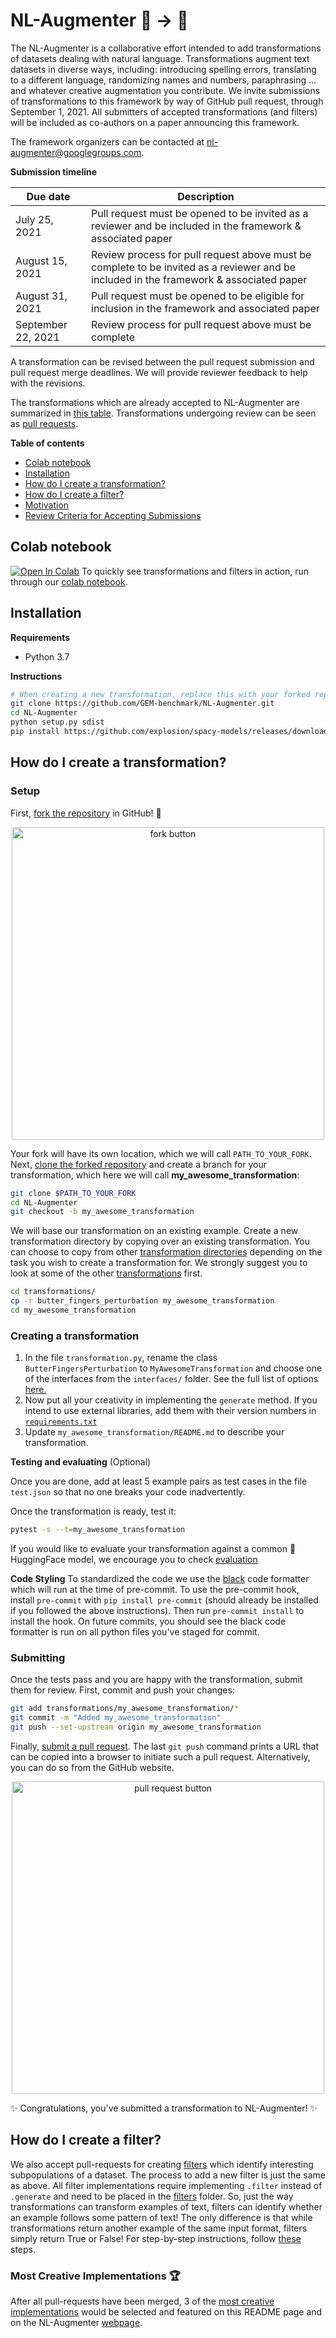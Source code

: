 # NL-Augmenter 🦎 → 🐍

The NL-Augmenter is a collaborative effort intended to add transformations of datasets dealing with natural language. Transformations augment text datasets in diverse ways, including: introducing spelling errors, translating to a different language, randomizing names and numbers, paraphrasing ... and whatever creative augmentation you contribute. We invite submissions of transformations to this framework by way of GitHub pull request, through September 1, 2021. All submitters of accepted transformations (and filters) will be included as co-authors on a paper announcing this framework. 

The framework organizers can be contacted at nl-augmenter@googlegroups.com.

**Submission timeline**

| Due date          | Description                                                                 |
| ------------------ | -----------                                                                 |
|  July 25, 2021   | Pull request must be opened to be invited as a reviewer and be included in the framework & associated paper |
|  August 15, 2021   | Review process for pull request above must be complete to be invited as a reviewer and be included in the framework & associated paper |
| August 31, 2021 | Pull request must be opened to be eligible for inclusion in the framework and associated paper  |
| September 22, 2021 | Review process for pull request above must be complete           |

A transformation can be revised between the pull request submission and pull request merge deadlines. We will provide reviewer feedback to help with the revisions.

The transformations which are already accepted to NL-Augmenter are summarized in [this table](transformations/README.md). Transformations undergoing review can be seen as [pull requests](https://github.com/GEM-benchmark/NL-Augmenter/pulls).

**Table of contents**

* [Colab notebook](#colab-notebook)
* [Installation](#installation)
* [How do I create a transformation?](#how-do-i-create-a-transformation)
* [How do I create a filter?](#how-do-i-create-a-filter)
* [Motivation](docs/doc.md#motivation)
* [Review Criteria for Accepting Submissions](docs/doc.md#review-criteria-for-submissions)

## Colab notebook

<a href="https://colab.research.google.com/github/GEM-benchmark/NL-Augmenter/blob/main/notebooks/Write_a_sample_transformation.ipynb" target="_parent"><img src="https://colab.research.google.com/assets/colab-badge.svg" alt="Open In Colab"/></a> To quickly see transformations and filters in action, run through our [colab notebook](https://colab.research.google.com/github/GEM-benchmark/NL-Augmenter/blob/main/notebooks/Write_a_sample_transformation.ipynb).

## Installation

**Requirements**

* Python 3.7

**Instructions**

```bash
# When creating a new transformation, replace this with your forked repository (see below)
git clone https://github.com/GEM-benchmark/NL-Augmenter.git
cd NL-Augmenter
python setup.py sdist
pip install https://github.com/explosion/spacy-models/releases/download/en_core_web_sm-2.2.0/en_core_web_sm-2.2.0.tar.gz
```

## How do I create a transformation?
### Setup

First, [fork the repository](https://docs.github.com/en/github/getting-started-with-github/fork-a-repo) in GitHub! :fork_and_knife:
<a href="https://docs.github.com/en/github/getting-started-with-github/fork-a-repo">
<div style="text-align:center"><img src="https://docs.github.com/assets/images/help/repository/fork_button.jpg" alt="fork button" width="500"/></div>
</a>

Your fork will have its own location, which we will call `PATH_TO_YOUR_FORK`.
Next, [clone the forked repository](https://docs.github.com/en/github/creating-cloning-and-archiving-repositories/cloning-a-repository) and create a branch for your transformation, which here we will call **my_awesome_transformation**:
```bash
git clone $PATH_TO_YOUR_FORK
cd NL-Augmenter
git checkout -b my_awesome_transformation
```
We will base our transformation on an existing example.
Create a new transformation directory by copying over an existing transformation. You can choose to copy from other [transformation directories](interfaces) depending on the task you wish to create a transformation for. We strongly suggest you to look at some of the other [transformations](transformations) first.
```bash
cd transformations/
cp -r butter_fingers_perturbation my_awesome_transformation
cd my_awesome_transformation
```

### Creating a transformation
1. In the file `transformation.py`, rename the class `ButterFingersPerturbation` to `MyAwesomeTransformation` and choose one of the interfaces from the `interfaces/` folder. See the full list of options [here.](interfaces)
2. Now put all your creativity in implementing the `generate` method. If you intend to use external libraries, add them with their version numbers in [`requirements.txt`](requirements.txt)
3. Update `my_awesome_transformation/README.md` to describe your transformation.

**Testing and evaluating** (Optional)

Once you are done, add at least 5 example pairs as test cases in the file `test.json` so that no one breaks your code inadvertently. 

Once the transformation is ready, test it:
```bash
pytest -s --t=my_awesome_transformation
```
If you would like to evaluate your transformation against a common 🤗HuggingFace model, we encourage you to check [evaluation](evaluation)

**Code Styling** To standardized the code we use the [black](https://github.com/psf/black) code formatter which will run at the time of pre-commit.
To use the pre-commit hook, install `pre-commit` with `pip install pre-commit` (should already be installed if you followed the above instructions). 
Then run `pre-commit install` to install the hook. On future commits, you should see the black code formatter is run on all python files you've staged for commit.

### Submitting

Once the tests pass and you are happy with the transformation, submit them for review.
First, commit and push your changes:
```bash
git add transformations/my_awesome_transformation/*
git commit -m "Added my_awesome_transformation"
git push --set-upstream origin my_awesome_transformation
```
Finally, [submit a pull request](https://docs.github.com/en/github/collaborating-with-issues-and-pull-requests/creating-a-pull-request).
The last `git push` command prints a URL that can be copied into a browser to initiate such a pull request.
Alternatively, you can do so from the GitHub website.
<a href="https://docs.github.com/en/github/collaborating-with-issues-and-pull-requests/creating-a-pull-request">
<div style="text-align:center"><img src="https://docs.github.com/assets/images/help/pull_requests/pull-request-start-review-button.png" alt="pull request button" width="500"/></div>
</a>

:sparkles: Congratulations, you've submitted a transformation to NL-Augmenter! :sparkles:

## How do I create a filter?

We also accept pull-requests for creating [filters](filters) which identify interesting subpopulations of a dataset. The process to add a new filter is just the same as above. All filter implementations require implementing `.filter` instead of `.generate` and need to be placed in the [filters](filters) folder. So, just the way transformations can transform examples of text, filters can identify whether an example follows some pattern of text! The only difference is that while transformations return another example of the same input format, filters simply return True or False! For step-by-step instructions, follow [these](filters) steps.

### Most Creative Implementations 🏆

After all pull-requests have been merged, 3 of the [most creative implementations](docs/doc.md#Three-most-creative-Implementations) would be selected and featured on this README page and on the NL-Augmenter [webpage](https://gem-benchmark.com/nl_augmenter).
